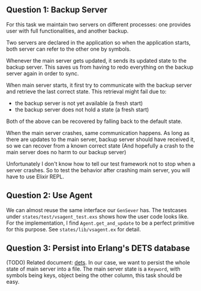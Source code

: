 ## Question 1: Backup Server

For this task we maintain two servers on different processes:
one provides user with full functionalities, and another backup.

Two servers are declared in the application so when the application starts,
both server can refer to the other one by symbols.

Whenever the main server gets updated, it sends its updated state to the backup server.
This saves us from having to redo everything on the backup server again in order to sync.

When main server starts, it first try to communicate with the backup server and retrieve
the last correct state.
This retrieval might fail due to:

- the backup server is not yet available (a fresh start)
- the backup server does not hold a state (a fresh start)

Both of the above can be recovered by falling back to the default state.

When the main server crashes, same communication happens. As long as there are updates
to the main server, backup server should have received it, so we can recover
from a known correct state
(And hopefully a crash to the main server does no harm to our backup server)

Unfortunately I don't know how to tell our test framework not to stop when a server crashes.
So to test the behavior after crashing main server, you will have to use Elixir REPL.

## Question 2: Use Agent

We can almost reuse the same interface our `GenSever` has.
The testcases under `states/test/vsagent_test.exs` shows how the user code looks like.
For the implementation, I find `Agent.get_and_update` to be a perfect primitive for this purpose.
See `states/lib/vsagent.ex` for detail.

## Question 3: Persist into Erlang's DETS database

(TODO) Related document: [dets](http://erlang.org/doc/man/dets.html).
In our case, we want to persist the whole state of main server into a file.
The main server state is a `Keyword`, with symbols being keys, object being the other column,
this task should be easy.
